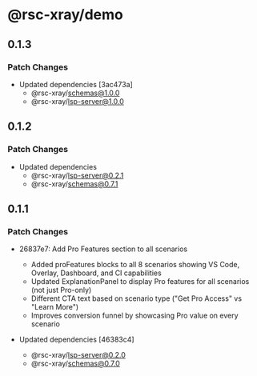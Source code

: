 # @rsc-xray/demo

## 0.1.3

### Patch Changes

- Updated dependencies [3ac473a]
  - @rsc-xray/schemas@1.0.0
  - @rsc-xray/lsp-server@1.0.0

## 0.1.2

### Patch Changes

- Updated dependencies
  - @rsc-xray/lsp-server@0.2.1
  - @rsc-xray/schemas@0.7.1

## 0.1.1

### Patch Changes

- 26837e7: Add Pro Features section to all scenarios
  - Added proFeatures blocks to all 8 scenarios showing VS Code, Overlay, Dashboard, and CI capabilities
  - Updated ExplanationPanel to display Pro features for all scenarios (not just Pro-only)
  - Different CTA text based on scenario type ("Get Pro Access" vs "Learn More")
  - Improves conversion funnel by showcasing Pro value on every scenario

- Updated dependencies [46383c4]
  - @rsc-xray/lsp-server@0.2.0
  - @rsc-xray/schemas@0.7.0
